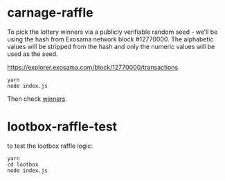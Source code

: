 # carnage-raffle

To pick the lottery winners via a publicly verifiable random seed - we’ll be using the hash from Exosama network block #12770000. The alphabetic values will be stripped from the hash and only the numeric values will be used as the seed.

https://explorer.exosama.com/block/12770000/transactions

```
yarn
node index.js
```

Then check [winners](./winners.json).

# lootbox-raffle-test

to test the lootbox raffle logic:

```
yarn
cd lootbox
node index.js

```

